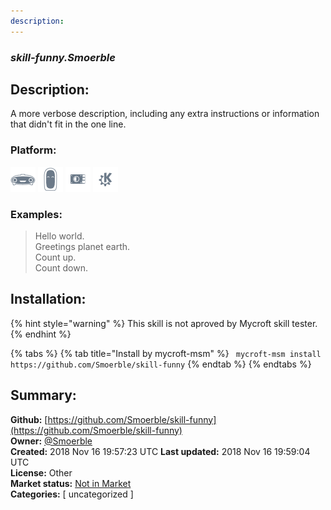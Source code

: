 ```yaml
---
description: 
---
```


### _skill-funny.Smoerble_  
## Description:  
A more verbose description, including any extra instructions or
information that didn't fit in the one line.  
  
  
### Platform:  
 ![Mark I](../.gitbook/assets/mark-1-icon.png)  ![Mark II](../.gitbook/assets/mark-2-icon.png)  ![Picroft](../.gitbook/assets/picroft-icon.png)  ![plasmoid](../.gitbook/assets/kde.png)   
### Examples:  
> Hello world.  
> Greetings planet earth.  
> Count up.  
> Count down.  
  
## Installation:  
{% hint style="warning" %}
This skill is not aproved by Mycroft skill tester.
{% endhint %}
    
{% tabs %}
{% tab title="Install by mycroft-msm" %}
``` mycroft-msm install https://github.com/Smoerble/skill-funny```
{% endtab %}
  {% endtabs %}
    
## Summary:  
**Github:** [https://github.com/Smoerble/skill-funny](https://github.com/Smoerble/skill-funny)  
**Owner:** [@Smoerble](https://github.com/Smoerble)  
**Created:** 2018 Nov 16 19:57:23 UTC  **Last updated:** 2018 Nov 16 19:59:04 UTC  
**License:** Other  
**Market status:** [Not in Market](https://market.mycroft.ai/skill/)  
**Categories:** [ uncategorized ]   
